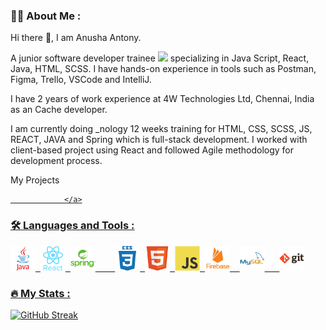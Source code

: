 ### :woman_technologist: About Me :


Hi there 👋, I am Anusha Antony.

A junior software developer trainee <img src="https://media.giphy.com/media/WUlplcMpOCEmTGBtBW/giphy.gif" width="30"> specializing in Java Script, React, Java, HTML, SCSS. I have hands-on experience in tools such as Postman, Figma, Trello, VSCode and IntelliJ.

I have 2 years of work experience at 4W Technologies Ltd, Chennai, India as an Cache developer.

I am currently doing _nology 12 weeks training for HTML, CSS, SCSS, JS, REACT, JAVA and Spring which is full-stack development. I worked with client-based project using React and followed Agile methodology for development process.


My Projects

<a target="_blank" href="https://anushaca1995.github.io/Calculator/">
                    
                </a>


### :hammer_and_wrench: Languages and Tools :



<div>
  <img src="https://github.com/devicons/devicon/blob/master/icons/java/java-original-wordmark.svg" title="Java" alt="Java" width="40" height="40"/>&nbsp;
  <img src="https://github.com/devicons/devicon/blob/master/icons/react/react-original-wordmark.svg" title="React" alt="React" width="40" height="40"/>&nbsp;
  <img src="https://github.com/devicons/devicon/blob/master/icons/spring/spring-original-wordmark.svg" title="Spring" alt="Spring" width="40" height="40"/>&nbsp;
 &nbsp;
  &nbsp;
  &nbsp;
  <img src="https://github.com/devicons/devicon/blob/master/icons/css3/css3-plain-wordmark.svg"  title="CSS3" alt="CSS" width="40" height="40"/>&nbsp;
  <img src="https://github.com/devicons/devicon/blob/master/icons/html5/html5-original.svg" title="HTML5" alt="HTML" width="40" height="40"/>&nbsp;
  <img src="https://github.com/devicons/devicon/blob/master/icons/javascript/javascript-original.svg" title="JavaScript" alt="JavaScript" width="40" height="40"/>&nbsp;
  <img src="https://github.com/devicons/devicon/blob/master/icons/firebase/firebase-plain-wordmark.svg" title="Firebase" alt="Firebase" width="40" height="40"/>&nbsp;
  &nbsp;
  <img src="https://github.com/devicons/devicon/blob/master/icons/mysql/mysql-original-wordmark.svg" title="MySQL"  alt="MySQL" width="40" height="40"/>&nbsp;
  &nbsp;
  &nbsp;
  <img src="https://github.com/devicons/devicon/blob/master/icons/git/git-original-wordmark.svg" title="Git" **alt="Git" width="40" height="40"/>
</div>



### :fire: My Stats :


[![GitHub Streak](http://github-readme-streak-stats.herokuapp.com?user=Anushaca1995&theme=cobalt&hide_border=true&border_radius=4.8)](https://git.io/streak-stats)


